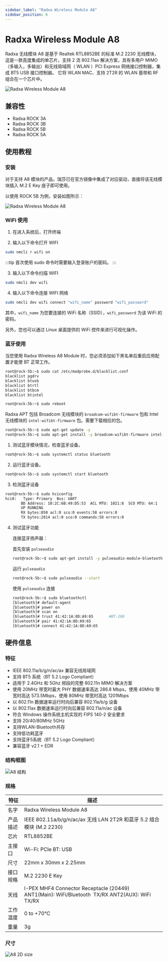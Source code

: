 ```yaml
---
sidebar_label: "Radxa Wireless Module A8"
sidebar_position: 6
---
```


# Radxa Wireless Module A8

Radxa 无线模块 A8 是基于 Realtek RTL8852BE 的标准 M.2 2230 无线模块，这是一款高度集成的单芯片，支持 2 流 802.11ax 解决方案，具有多用户 MIMO（多输入，多输出）和无线局域网（ WLAN ）PCI Express 网络接口控制器，集成 BT5 USB 接口控制器。 它将 WLAN MAC、支持 2T2R 的 WLAN 基带和 RF 组合在一个芯片中。

![Radxa Wireless Module A8](/img/accessories/a8-module-01.webp)

## 兼容性

- Radxa ROCK 3A
- Radxa ROCK 3B
- Radxa ROCK 5B
- Radxa ROCK 5A

## 使用教程

### 安装

对于支持 A8 模块的产品，瑞莎已在官方镜像中集成了对应驱动，直接将该无线模块插入 M.2 E Key 座子即可使用。

以使用 ROCK 5B 为例，安装如图所示：

![Radxa Wireless Module A8](/img/accessories/a8-module-02.webp)

### WiFi 使用

1. 在进入系统后，打开终端

2. 输入以下命令打开 WIFI

```bash
sudo nmcli r wifi on
```

:::tip
首次使用 sudo 命令时需要输入登录账户的密码。
:::

3. 输入以下命令扫描 WIFI

```bash
sudo nmcli dev wifi
```

4. 输入以下命令连接 WIFI 网络

```bash
sudo nmcli dev wifi connect "wifi_name" password "wifi_password"
```

其中，`wifi_name` 为您要连接的 WiFi 名称（SSID），`wifi_password` 为该 WiFi 的密码。

另外，您也可以通过 Linux 桌面提供的 WiFi 控件来进行可视化操作。

### 蓝牙使用

当您使用 Radxa Wireless A8 Module 时，您必须添加如下黑名单后重启应用配置才能使 BT 正常工作。

```bash
root@rock-5b:~$ sudo cat /etc/modprobe.d/blacklist.conf
blacklist pgdrv
blacklist btusb
blacklist btrtl
blacklist btbcm
blacklist btintel

root@rock-5b:~$ sudo reboot
```

Radxa APT 包括 Broadcom 无线模块的 `broadcom-wifibt-firmware` 包和 Intel 无线模块的 `intel-wifibt-firmware` 包。需要下载相应的包。

```bash
root@rock-5b:~$ sudo apt-get update -y
root@rock-5b:~$ sudo apt-get install -y broadcom-wifibt-firmware intel-wifibt-firmware
```

1. 测试蓝牙模块情况，检查蓝牙设备。

```bash
root@rock-5b:~$ sudo systemctl status bluetooth
```

2. 运行蓝牙设备。

```bash
root@rock-5b:~$ sudo systemctl start bluetooth
```

3. 检测蓝牙设备

```bash
root@rock-5b:~$ sudo hciconfig
hci0:   Type: Primary  Bus: UART
       BD Address: 10:2C:6B:49:D5:53  ACL MTU: 1021:8  SCO MTU: 64:1
       UP RUNNING
       RX bytes:850 acl:0 sco:0 events:58 errors:0
       TX bytes:2814 acl:0 sco:0 commands:58 errors:0
```

4. 测试蓝牙功能

   连接蓝牙扬声器：

   首先安装 `pulseaudio`

   ```bash
   root@rock-5b:~$ sudo apt-get install -y pulseaudio-module-bluetooth pulseaudio
   ```

   运行 `pulseaudio`

   ```bash
   root@rock-5b:~$ sudo pulseaudio --start
   ```

   使用 `pulseaudio` 连接

   ```bash
   root@rock-5b:~$ sudo bluetoothctl
   [bluetooth]# default-agent
   [bluetooth]# power on
   [bluetooth]# scan on
   [bluetooth]# trust 41:42:1A:8D:A9:65       #BT-280
   [bluetooth]# pair 41:42:1A:8D:A9:65
   [bluetooth]# connect 41:42:1A:8D:A9:65
   ```

## 硬件信息

### 特征

- IEEE 802.11a/b/g/n/ac/ax 兼容无线局域网
- 支持 BT5 系统（BT 5.2 Logo Compliant）
- 适用于 2.4GHz 和 5Ghz 频段的完整 802.11n MIMO 解决方案
- 使用 20MHz 带宽时最大 PHY 数据速率高达 286.8 Mbps，使用 40MHz 带宽时高达 573.5Mbps，使用 80MHz 带宽时高达 1201Mbps
- 以 802.11n 数据速率运行时向后兼容 802.11a/b/g 设备
- 以 802.11ax 数据速率运行时向后兼容 802.11a/n/ac 设备
- 符合 Windows 操作系统主机实现的 FIPS 140-2 安全要求
- 支持 20/40/80MHz 5GHz
- 支持WLAN-Bluetooth共存
- 支持低功耗蓝牙
- 支持蓝牙5系统（BT 5.2 Logo Compliant）
- 兼容蓝牙 v2.1 + EDR

### 结构框图

![A8 结构](/img/accessories/wireless-a8-block-diagram.webp)

### 规格

| 特征     | 描述                                                                                             |
| -------- | ------------------------------------------------------------------------------------------------ |
| 名字     | Radxa Wireless Module A8                                                                         |
| 产品描述 | IEEE 802.11a/b/g/n/ac/ax 无线 LAN 2T2R 和蓝牙 5.2 组合模块 (M.2 2230)                            |
| 芯片     | RTL8852BE                                                                                        |
| 主接口   | Wi-Fi: PCIe BT: USB                                                                              |
| 尺寸     | 22mm x 30mm x 2.25mm                                                                             |
| 接口规格 | M.2 2230 E Key                                                                                   |
| 天线     | I-PEX MHF4 Connector Receptacle (20449) ANT1(Main): WiFi/Bluetooth  TX/RX ANT2(AUX): WiFi  TX/RX |
| 工作温度 | 0 to +70°C                                                                                       |
| 重量     | 3g                                                                                               |

### 尺寸

![A8 2D size](/img/accessories/radxa-wireless-module-2d.webp)
